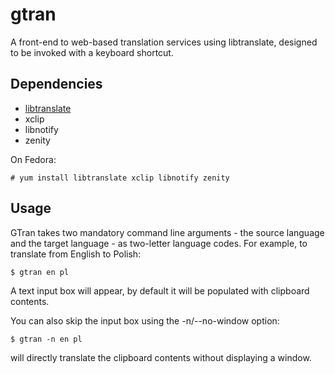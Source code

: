# gtran
A front-end to web-based translation services using libtranslate, designed to be invoked with a keyboard shortcut.

## Dependencies
* [libtranslate](http://www.nongnu.org/libtranslate/)
* xclip
* libnotify
* zenity

On Fedora:

    # yum install libtranslate xclip libnotify zenity
## Usage
GTran takes two mandatory command line arguments - the source language and the target language - as two-letter language codes. For example, to translate from English to Polish:
   
    $ gtran en pl
A text input box will appear, by default it will be populated with clipboard contents.

You can also skip the input box using the -n/--no-window option:

    $ gtran -n en pl
will directly translate the clipboard contents without displaying a window.
